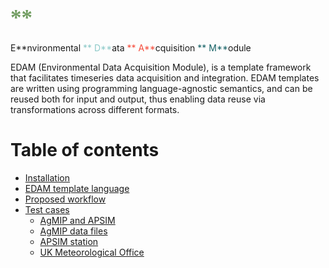 # <span style="font-family:Papyrus; font-size:35px;"><span style="color: rgb(112,156,96);">**
E**</span>nvironmental <span style="color: rgb(140,201,200);">**
D**</span>ata <span style="color: rgb(245,74,57);">**
A**</span>cquisition <span style="color: rgb(21,97,101);">**
M**</span>odule</span>

EDAM (Environmental Data Acquisition Module), is a template framework that
facilitates
timeseries data acquisition and integration. EDAM templates are written using
programming
language-agnostic semantics, and can be reused both for input and output, thus
enabling
data reuse via transformations across different formats.

# Table of contents

- [Installation](installation)
- [EDAM template language](edam-template-language/metadata.md#metadata-file)
- [Proposed workflow](workflow.md#proposed-workflow)
- [Test cases](test-cases)
    - [AgMIP and APSIM](test-cases/agmip_apsim.md#agmip-and-apsim-weather-data-files)
    - [AgMIP data files](test-cases/agmip.md#agmip-data-files)
    - [APSIM station](test-cases/apsim.md#apsim-station)
    - [UK Meteorological Office](test-cases/uk_met.md#uk-meteorological-office)